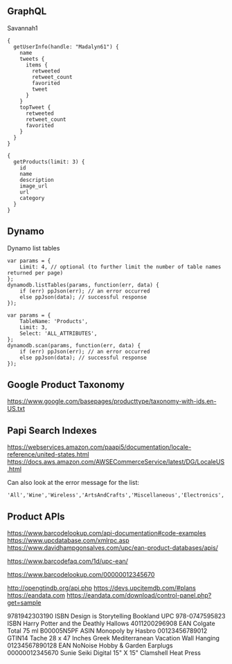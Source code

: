 

## GraphQL

Savannah1

```
{
  getUserInfo(handle: "Madalyn61") {
    name
    tweets {
      items {
        retweeted
        retweet_count
        favorited
        tweet
      }
    }
    topTweet {
      retweeted
      retweet_count
      favorited
    }
  }
}
```

```
{
  getProducts(limit: 3) {
    id
    name
    description
    image_url
    url
    category
  }
}
```

## Dynamo

Dynamo list tables

```
var params = {
    Limit: 4, // optional (to further limit the number of table names returned per page)
};
dynamodb.listTables(params, function(err, data) {
    if (err) ppJson(err); // an error occurred
    else ppJson(data); // successful response
});
```

```
var params = {
    TableName: 'Products',
    Limit: 3,
    Select: 'ALL_ATTRIBUTES',
};
dynamodb.scan(params, function(err, data) {
    if (err) ppJson(err); // an error occurred
    else ppJson(data); // successful response
});
```

## Google Product Taxonomy

https://www.google.com/basepages/producttype/taxonomy-with-ids.en-US.txt

## Papi Search Indexes

https://webservices.amazon.com/paapi5/documentation/locale-reference/united-states.html
https://docs.aws.amazon.com/AWSECommerceService/latest/DG/LocaleUS.html

Can also look at the error message for the list:

```  
'All','Wine','Wireless','ArtsAndCrafts','Miscellaneous','Electronics','Jewelry','MobileApps','Photo','Shoes','KindleStore','Automotive','MusicalInstruments','DigitalMusic','GiftCards','FashionBaby','FashionGirls','GourmetFood','HomeGarden','MusicTracks','UnboxVideo','FashionWomen','VideoGames','FashionMen','Kitchen','Video','Software','Beauty','Grocery',,'FashionBoys','Industrial','PetSupplies','OfficeProducts','Magazines','Watches','Luggage','OutdoorLiving','Toys','SportingGoods','PCHardware','Movies','Books','Collectibles','VHS','MP3Downloads','Fashion','Tools','Baby','Apparel','Marketplace','DVD','Appliances','Music','LawnAndGarden','WirelessAccessories','Blended','HealthPersonalCare','Classical'
```

## Product APIs

https://www.barcodelookup.com/api-documentation#code-examples
https://www.upcdatabase.com/xmlrpc.asp
https://www.davidhampgonsalves.com/upc/ean-product-databases/apis/

https://www.barcodefaq.com/1d/upc-ean/

https://www.barcodelookup.com/00000012345670

http://opengtindb.org/api.php
https://devs.upcitemdb.com/#plans
https://eandata.com
https://eandata.com/download/control-panel.php?get=sample


9781942303190  ISBN Design is Storytelling Bookland UPC
978-0747595823 ISBN Harry Potter and the Deathly Hallows
4011200296908  EAN  Colgate Total 75 ml 
B00005N5PF     ASIN Monopoly by Hasbro
00123456789012 GTIN14 Tache 28 x 47 Inches Greek Mediterranean Vacation Wall Hanging
01234567890128 EAN NoNoise Hobby & Garden Earplugs
00000012345670 Sunie Seiki Digital 15" X 15" Clamshell Heat Press
